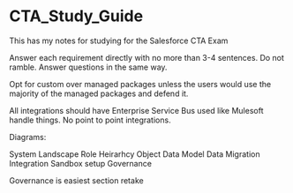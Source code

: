 # CTA_Study_Guide
This has my notes for studying for the Salesforce CTA Exam

Answer each requirement directly with no more than 3-4 sentences. Do not ramble. Answer questions in the same way.

Opt for custom over managed packages unless the users would use the majority of the managed packages and defend it.

All integrations should have Enterprise Service Bus used like Mulesoft handle things. No point to point integrations.

Diagrams:

System Landscape
Role Heirarhcy
Object Data Model
Data Migration
Integration
Sandbox setup
Governance

Governance is easiest section retake


